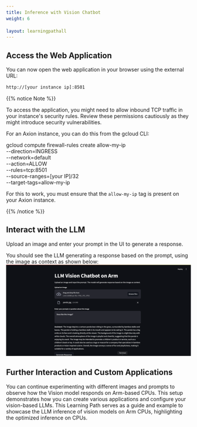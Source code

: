 ```yaml
---
title: Inference with Vision Chatbot
weight: 6

layout: learningpathall
---
```


## Access the Web Application

You can now open the web application in your browser using the external URL:

```bash
http://[your instance ip]:8501
```

{{% notice Note %}}

To access the application, you might need to allow inbound TCP traffic in your instance's security rules. Review these permissions cautiously as they might introduce security vulnerabilities.

For an Axion instance, you can do this from the gcloud CLI:

gcloud compute firewall-rules create allow-my-ip \
    --direction=INGRESS \
    --network=default \
    --action=ALLOW \
    --rules=tcp:8501 \
    --source-ranges=[your IP]/32 \
    --target-tags=allow-my-ip

For this to work, you must ensure that the `allow-my-ip` tag is present on your Axion instance.

{{% /notice %}}
## Interact with the LLM

Upload an image and enter your prompt in the UI to generate a response.

You should see the LLM generating a response based on the prompt, using the image as context as shown below:
![browser_output](browser_output.png)

## Further Interaction and Custom Applications

You can continue experimenting with different images and prompts to observe how the Vision model responds on Arm-based CPUs. This setup demonstrates how you can create various applications and configure your vision-based LLMs. This Learning Path serves as a guide and example to showcase the LLM inference of vision models on Arm CPUs, highlighting the optimized inference on CPUs.
